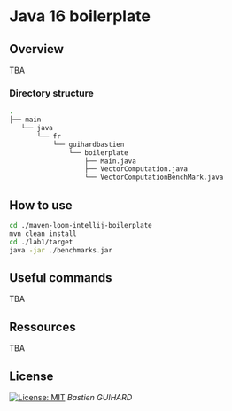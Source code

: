 # Java 16 boilerplate
 ## Overview
TBA
 ### Directory structure
 ```bash
.
├── main
    └── java
        └── fr
            └── guihardbastien
                └── boilerplate
                    ├── Main.java
                    ├── VectorComputation.java
                    └── VectorComputationBenchMark.java

 ```

 ## How to use 
 ```bash
cd ./maven-loom-intellij-boilerplate
mvn clean install
cd ./lab1/target
java -jar ./benchmarks.jar
 ```
 ## Useful commands
TBA
 ## Ressources
TBA
 ## License
 [![License: MIT](https://img.shields.io/badge/License-MIT-yellow.svg)](https://opensource.org/licenses/MIT)
 *Bastien GUIHARD*